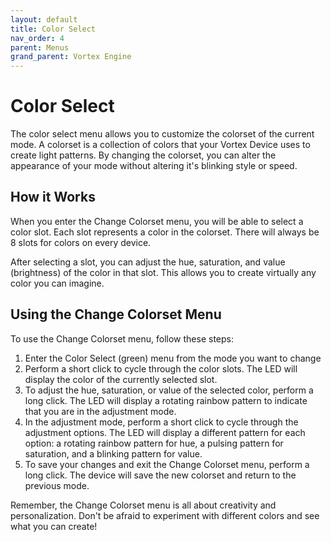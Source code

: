 ```yaml
---
layout: default
title: Color Select
nav_order: 4
parent: Menus
grand_parent: Vortex Engine
---
```


# Color Select

The color select menu allows you to customize the colorset of the current mode. A colorset is a collection of colors that your Vortex Device uses to create light patterns. By changing the colorset, you can alter the appearance of your mode without altering it's blinking style or speed.

## How it Works

When you enter the Change Colorset menu, you will be able to select a color slot. Each slot represents a color in the colorset. There will always be 8 slots for colors on every device.

After selecting a slot, you can adjust the hue, saturation, and value (brightness) of the color in that slot. This allows you to create virtually any color you can imagine.

## Using the Change Colorset Menu

To use the Change Colorset menu, follow these steps:

1. Enter the Color Select (green) menu from the mode you want to change
2. Perform a short click to cycle through the color slots. The LED will display the color of the currently selected slot.
3. To adjust the hue, saturation, or value of the selected color, perform a long click. The LED will display a rotating rainbow pattern to indicate that you are in the adjustment mode.
4. In the adjustment mode, perform a short click to cycle through the adjustment options. The LED will display a different pattern for each option: a rotating rainbow pattern for hue, a pulsing pattern for saturation, and a blinking pattern for value.
5. To save your changes and exit the Change Colorset menu, perform a long click. The device will save the new colorset and return to the previous mode.

Remember, the Change Colorset menu is all about creativity and personalization. Don't be afraid to experiment with different colors and see what you can create!

